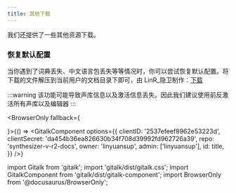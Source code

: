 ```yaml
---
title: 其他下载
---
```


我们还提供了一些其他资源下载。

### 恢复默认配置

当你遇到了词典丢失、中文语言包丢失等等情况时，你可以尝试恢复默认配置。将下载的文件解压到当前用户的文档目录下即可，由 LinR_隐卫制作：[下载](https://yzweb-my.sharepoint.com/:u:/g/personal/bilibililty_bujigegroup_site/ESFuPAaNhiFDh4OSF3pUuvMBOPAn8-ygT6SgOk4ANisNrQ?e=FxN2y3)

:::warning
该功能可能导致声库信息以及激活信息丢失。因此我们建议使用前反激活所有声库以及编辑器
:::

<BrowserOnly fallback={<div></div>}>{() => <GitalkComponent options={{
    clientID: '2537efeef8962e53223d',
    clientSecret: 'da454b36ea826630b34f708d39992fd962726a39',
    repo: 'synthesizer-v-r2-docs',
    owner: 'linyuansup',
    admin: ['linyuansup'],
    id: title,
    }} />}
</BrowserOnly>

import Gitalk from 'gitalk';
import 'gitalk/dist/gitalk.css';
import GitalkComponent from 'gitalk/dist/gitalk-component';
import BrowserOnly from '@docusaurus/BrowserOnly';